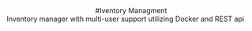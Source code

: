 <div align="center">#Iventory Managment</div>
Inventory manager with multi-user support utilizing Docker and REST api
